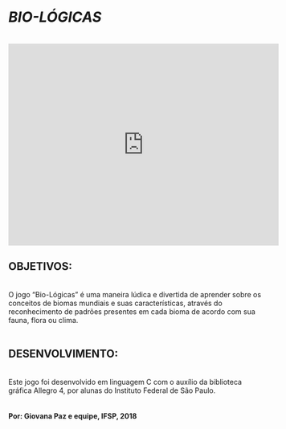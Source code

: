 <h1><i> BIO-LÓGICAS </i></h1> <br>
<iframe width="538" height="402" src="https://www.youtube.com/embed/tDfnfQFXU6M" title="YouTube video player" frameborder="0" allow="accelerometer; autoplay; clipboard-write; encrypted-media; gyroscope; picture-in-picture" allowfullscreen></iframe><br>
<h2> OBJETIVOS: </h2> <br>
O jogo “Bio-Lógicas” é uma maneira lúdica e divertida de aprender sobre os conceitos de biomas mundiais e suas características, através do reconhecimento de padrões presentes em cada bioma de acordo com sua fauna, flora ou clima.
<br> <br>
<h2> DESENVOLVIMENTO: </h2> <br>
Este jogo foi desenvolvido em linguagem C com o auxílio da biblioteca gráfica Allegro 4, por alunas do Instituto Federal de São Paulo.
<br><br><br>
<b>Por: Giovana Paz e equipe, IFSP, 2018 </b> 
